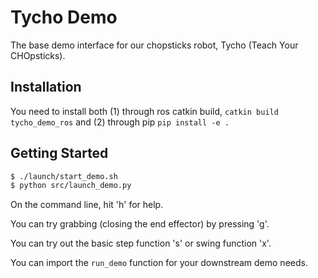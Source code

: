 # Tycho Demo

The base demo interface for our chopsticks robot, Tycho (Teach Your CHOpsticks).

## Installation

You need to install both (1) through ros catkin build, `catkin build tycho_demo_ros` and (2) through pip `pip install -e .`

## Getting Started

```bash
$ ./launch/start_demo.sh
$ python src/launch_demo.py
```

On the command line, hit 'h' for help.

You can try grabbing (closing the end effector) by pressing 'g'.

You can try out the basic step function 's' or swing function 'x'.

You can import the `run_demo` function for your downstream demo needs.